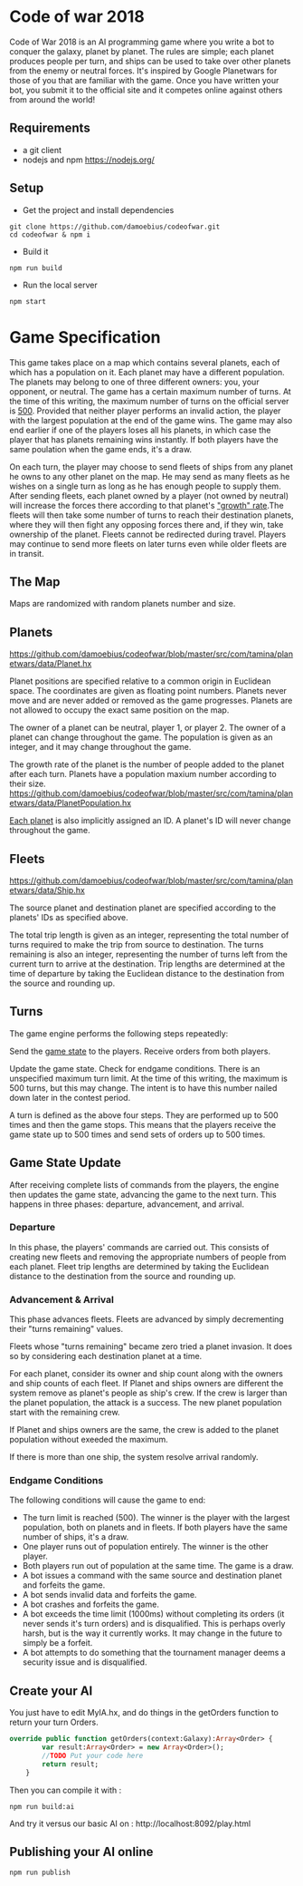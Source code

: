 # Code of war 2018

Code of War 2018 is an AI programming game where you write a bot to conquer the galaxy, planet by planet. The rules are simple; each planet produces people per turn, and ships can be used to take over other planets from the enemy or neutral forces. It's inspired by Google Planetwars for those of you that are familiar with the game. Once you have written your bot, you submit it to the official site and it competes online against others from around the world!

## Requirements
- a git client
- nodejs and npm https://nodejs.org/

## Setup

* Get the project and install dependencies

```shell
git clone https://github.com/damoebius/codeofwar.git
cd codeofwar & npm i
```

* Build it

```shell
npm run build
```

* Run the local server

```shell
npm start
```

# Game Specification

This game takes place on a map which contains several planets, each of which has a population on it. Each planet may have a different population. The planets may belong to one of three different owners: you, your opponent, or neutral. The game has a certain maximum number of turns. At the time of this writing, the maximum number of turns on the official server is [500](https://github.com/damoebius/codeofwar/blob/master/src/com/tamina/planetwars/data/Game.hx#L49). Provided that neither player performs an invalid action, the player with the largest population at the end of the game wins. The game may also end earlier if one of the players loses all his planets, in which case the player that has planets remaining wins instantly. If both players have the same poulation when the game ends, it's a draw.

On each turn, the player may choose to send fleets of ships from any planet he owns to any other planet on the map. He may send as many fleets as he wishes on a single turn as long as he has enough people to supply them. After sending fleets, each planet owned by a player (not owned by neutral) will increase the forces there according to that planet's ["growth" rate](https://github.com/damoebius/codeofwar/blob/master/src/com/tamina/planetwars/data/Game.hx#L28).The fleets will then take some number of turns to reach their destination planets, where they will then fight any opposing forces there and, if they win, take ownership of the planet. Fleets cannot be redirected during travel. Players may continue to send more fleets on later turns even while older fleets are in transit.

## The Map
Maps are randomized with random planets number and size.

## Planets
https://github.com/damoebius/codeofwar/blob/master/src/com/tamina/planetwars/data/Planet.hx

Planet positions are specified relative to a common origin in Euclidean space. The coordinates are given as floating point numbers. Planets never move and are never added or removed as the game progresses. Planets are not allowed to occupy the exact same position on the map.

The owner of a planet can be neutral, player 1, or player 2. The owner of a planet can change throughout the game.
The population is given as an integer, and it may change throughout the game.

The growth rate of the planet is the number of people added to the planet after each turn. Planets have a population maxium number according to their size.
https://github.com/damoebius/codeofwar/blob/master/src/com/tamina/planetwars/data/PlanetPopulation.hx

[Each planet](https://github.com/damoebius/codeofwar/blob/master/src/com/tamina/planetwars/data/Planet.hx) is also implicitly assigned an ID. A planet's ID will never change throughout the game.

## Fleets
https://github.com/damoebius/codeofwar/blob/master/src/com/tamina/planetwars/data/Ship.hx

The source planet and destination planet are specified according to the planets' IDs as specified above.

The total trip length is given as an integer, representing the total number of turns required to make the trip from source to destination. The turns remaining is also an integer, representing the number of turns left from the current turn to arrive at the destination. Trip lengths are determined at the time of departure by taking the Euclidean distance to the destination from the source and rounding up.

## Turns
The game engine performs the following steps repeatedly:

Send the [game state](https://github.com/damoebius/codeofwar/blob/master/src/com/tamina/planetwars/data/Galaxy.hx) to the players.
Receive orders from both players.

Update the game state.
Check for endgame conditions.
There is an unspecified maximum turn limit. At the time of this writing, the maximum is 500 turns, but this may change. The intent is to have this number nailed down later in the contest period.

A turn is defined as the above four steps. They are performed up to 500 times and then the game stops. This means that the players receive the game state up to 500 times and send sets of orders up to 500 times.

## Game State Update
After receiving complete lists of commands from the players, the engine then updates the game state, advancing the game to the next turn. This happens in three phases: departure, advancement, and arrival.

### Departure
In this phase, the players' commands are carried out. This consists of creating new fleets and removing the appropriate numbers of people from each planet. Fleet trip lengths are determined by taking the Euclidean distance to the destination from the source and rounding up.

### Advancement & Arrival
This phase advances fleets. Fleets are advanced by simply decrementing their "turns remaining" values.

Fleets whose "turns remaining" became zero tried a planet invasion. It does so by considering each destination planet at a time.

For each planet, consider its owner and ship count along with the owners and ship counts of each fleet. 
If Planet and ships owners are different the system remove as planet's people as ship's crew. If the crew is larger than the planet population, the attack is a success. The new planet population start with the remaining crew.

If Planet and ships owners are the same, the crew is added to the planet population without exeeded the maximum.

If there is more than one ship, the system resolve arrival randomly.

### Endgame Conditions
The following conditions will cause the game to end:

- The turn limit is reached (500). The winner is the player with the largest population, both on planets and in fleets. If both players have the same number of ships, it's a draw.
- One player runs out of population entirely. The winner is the other player.
- Both players run out of population at the same time. The game is a draw.
- A bot issues a command with the same source and destination planet and forfeits the game.
- A bot sends invalid data and forfeits the game.
- A bot crashes and forfeits the game.
- A bot exceeds the time limit (1000ms) without completing its orders (it never sends it's turn orders) and is disqualified. This is perhaps overly harsh, but is the way it currently works. It may change in the future to simply be a forfeit.
- A bot attempts to do something that the tournament manager deems a security issue and is disqualified.

## Create your AI

You just have to edit MyIA.hx, and do things in the getOrders function to return your turn Orders.
```haxe
override public function getOrders(context:Galaxy):Array<Order> {
        var result:Array<Order> = new Array<Order>();
        //TODO Put your code here
        return result;
    }
```

Then you can compile it with :
```shell
npm run build:ai
```

And try it versus our basic AI on :
http://localhost:8092/play.html

## Publishing your AI online
```shell
npm run publish
```
